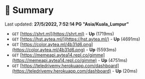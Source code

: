 # 📖 Summary
Last updated: **27/5/2022, 7:52:14 PG "Asia/Kuala_Lumpur"**

- `GET` [https://shrt.ml](https://shrt.ml) - **Up** (1719ms)
- `GET` [https://hst.aytea.ml/](https://hst.aytea.ml/) - **Up** (4691ms)
- `GET` [https://color.aytea.ml/4b31d6.png](https://color.aytea.ml/4b31d6.png) - **Up** (5593ms)
- `GET` [https://memeapi.aytea14.repl.co/gimme](https://memeapi.aytea14.repl.co/gimme) - **Up** (4751ms)
- `GET` [https://teledrivemy.herokuapp.com/dashboard](https://teledrivemy.herokuapp.com/dashboard) - **Up** (20ms)
